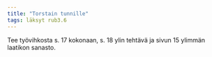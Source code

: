```yaml
---
title: "Torstain tunnille"
tags: läksyt rub3.6
---
```


Tee työvihkosta s. 17 kokonaan, s. 18 ylin tehtävä ja sivun 15 ylimmän laatikon sanasto.